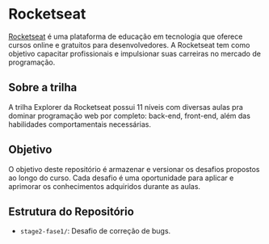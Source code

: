 # Rocketseat

<a href="https://rocketseat.com.br/" target="_blank">Rocketseat</a> é uma plataforma de educação em tecnologia que oferece cursos online e gratuitos para desenvolvedores. A Rocketseat tem como objetivo capacitar profissionais e impulsionar suas carreiras no mercado de programação.

## Sobre a trilha

A trilha Explorer da Rocketseat possui 11 níveis com diversas aulas pra dominar programação web por completo: back-end, front-end, além das habilidades comportamentais necessárias.

## Objetivo

O objetivo deste repositório é armazenar e versionar os desafios propostos ao longo do curso. Cada desafio é uma oportunidade para aplicar e aprimorar os conhecimentos adquiridos durante as aulas.

## Estrutura do Repositório

- `stage2-fase1/`: Desafio de correção de bugs.
